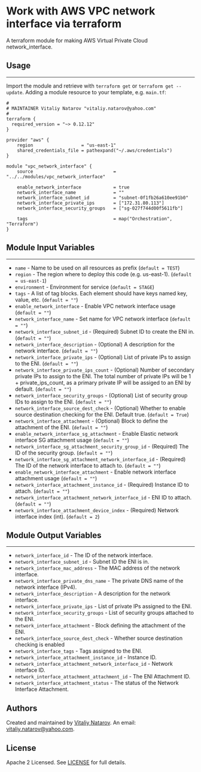 # Work with AWS VPC network interface via terraform

A terraform module for making AWS Virtual Private Cloud network_interface.

## Usage
----------------------
Import the module and retrieve with ```terraform get``` or ```terraform get --update```. Adding a module resource to your template, e.g. `main.tf`:

```
#
# MAINTAINER Vitaliy Natarov "vitaliy.natarov@yahoo.com"
#
terraform {
  required_version = "~> 0.12.12"
}

provider "aws" {
    region                  = "us-east-1"
    shared_credentials_file = pathexpand("~/.aws/credentials")
}

module "vpc_network_interface" {
    source                              = "../../modules/vpc_network_interface"

    enable_network_interface            = true
    network_interface_name              = ""
    network_interface_subnet_id         = "subnet-0f1fb26a610ee91b0"
    network_interface_private_ips       = ["172.31.80.113"]
    network_interface_security_groups   = ["sg-027f744d00f5611fb"]

    tags                                = map("Orchestration", "Terraform")
}
```

## Module Input Variables
----------------------
- `name` - Name to be used on all resources as prefix (`default = TEST`)
- `region` - The region where to deploy this code (e.g. us-east-1). (`default = us-east-1`)
- `environment` - Environment for service (`default = STAGE`)
- `tags` - A list of tag blocks. Each element should have keys named key, value, etc. (`default = ""`)
- `enable_network_interface` - Enable VPC network interface usage (`default = ""`)
- `network_interface_name` - Set name for VPC network interface (`default = ""`)
- `network_interface_subnet_id` - (Required) Subnet ID to create the ENI in. (`default = ""`)
- `network_interface_description` - (Optional) A description for the network interface. (`default = ""`)
- `network_interface_private_ips` - (Optional) List of private IPs to assign to the ENI. (`default = ""`)
- `network_interface_private_ips_count` - (Optional) Number of secondary private IPs to assign to the ENI. The total number of private IPs will be 1 + private_ips_count, as a primary private IP will be assiged to an ENI by default. (`default = ""`)
- `network_interface_security_groups` - (Optional) List of security group IDs to assign to the ENI. (`default = ""`)
- `network_interface_source_dest_check` - (Optional) Whether to enable source destination checking for the ENI. Default true. (`default = True`)
- `network_interface_attachment` - (Optional) Block to define the attachment of the ENI. (`default = ""`)
- `enable_network_interface_sg_attachment` - Enable Elastic network interface SG attachment usage (`default = ""`)
- `network_interface_sg_attachment_security_group_id` - (Required) The ID of the security group. (`default = ""`)
- `network_interface_sg_attachment_network_interface_id` - (Required) The ID of the network interface to attach to. (`default = ""`)
- `enable_network_interface_attachment` - Enable network interface attachment usage (`default = ""`)
- `network_interface_attachment_instance_id` - (Required) Instance ID to attach. (`default = ""`)
- `network_interface_attachment_network_interface_id` - ENI ID to attach. (`default = ""`)
- `network_interface_attachment_device_index` - (Required) Network interface index (int). (`default = 2`)

## Module Output Variables
----------------------
- `network_interface_id` - The ID of the network interface.
- `network_interface_subnet_id` - Subnet ID the ENI is in.
- `network_interface_mac_address` - The MAC address of the network interface.
- `network_interface_private_dns_name` - The private DNS name of the network interface (IPv4).
- `network_interface_description` - A description for the network interface.
- `network_interface_private_ips` - List of private IPs assigned to the ENI.
- `network_interface_security_groups` - List of security groups attached to the ENI.
- `network_interface_attachment` - Block defining the attachment of the ENI.
- `network_interface_source_dest_check` - Whether source destination checking is enabled
- `network_interface_tags` - Tags assigned to the ENI.
- `network_interface_attachment_instance_id` - Instance ID.
- `network_interface_attachment_network_interface_id` - Network interface ID.
- `network_interface_attachment_attachment_id` - The ENI Attachment ID.
- `network_interface_attachment_status` - The status of the Network Interface Attachment.


## Authors

Created and maintained by [Vitaliy Natarov](https://github.com/SebastianUA). An email: [vitaliy.natarov@yahoo.com](vitaliy.natarov@yahoo.com).

## License

Apache 2 Licensed. See [LICENSE](https://github.com/SebastianUA/terraform/blob/master/LICENSE) for full details.
